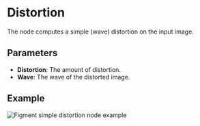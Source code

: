 # Distortion

The node computes a simple (wave) distortion on the input image.

## Parameters

- **Distortion**: The amount of distortion.
- **Wave**: The wave of the distorted image.

## Example

<img src="/img/nodes/distortion.jpg" alt="Figment simple distortion node example"/>
